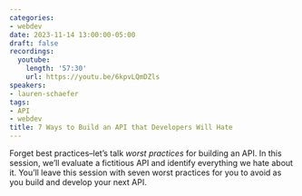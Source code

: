 ```yaml
---
categories:
- webdev
date: 2023-11-14 13:00:00-05:00
draft: false
recordings:
  youtube:
    length: '57:30'
    url: https://youtu.be/6kpvLQmDZls
speakers:
- lauren-schaefer
tags:
- API
- webdev
title: 7 Ways to Build an API that Developers Will Hate
---
```



Forget best practices–let’s talk _worst practices_ for building an API. In this session, we’ll evaluate a fictitious API and identify everything we hate about it. You’ll leave this session with seven worst practices for you to avoid as you build and develop your next API.
